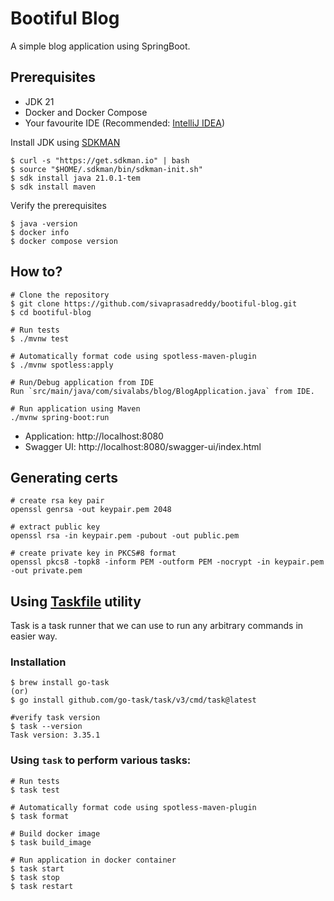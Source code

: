 # Bootiful Blog

A simple blog application using SpringBoot.

## Prerequisites
* JDK 21
* Docker and Docker Compose
* Your favourite IDE (Recommended: [IntelliJ IDEA](https://www.jetbrains.com/idea/))

Install JDK using [SDKMAN](https://sdkman.io/)

```shell
$ curl -s "https://get.sdkman.io" | bash
$ source "$HOME/.sdkman/bin/sdkman-init.sh"
$ sdk install java 21.0.1-tem
$ sdk install maven
```

Verify the prerequisites

```shell
$ java -version
$ docker info
$ docker compose version
```

## How to?

```shell
# Clone the repository
$ git clone https://github.com/sivaprasadreddy/bootiful-blog.git
$ cd bootiful-blog

# Run tests
$ ./mvnw test

# Automatically format code using spotless-maven-plugin
$ ./mvnw spotless:apply

# Run/Debug application from IDE
Run `src/main/java/com/sivalabs/blog/BlogApplication.java` from IDE.

# Run application using Maven
./mvnw spring-boot:run
```

* Application: http://localhost:8080
* Swagger UI: http://localhost:8080/swagger-ui/index.html

## Generating certs

```shell
# create rsa key pair
openssl genrsa -out keypair.pem 2048

# extract public key
openssl rsa -in keypair.pem -pubout -out public.pem

# create private key in PKCS#8 format
openssl pkcs8 -topk8 -inform PEM -outform PEM -nocrypt -in keypair.pem -out private.pem
```

## Using [Taskfile](https://taskfile.dev/) utility
Task is a task runner that we can use to run any arbitrary commands in easier way.

### Installation

```shell
$ brew install go-task
(or)
$ go install github.com/go-task/task/v3/cmd/task@latest

#verify task version
$ task --version
Task version: 3.35.1
```

### Using `task` to perform various tasks:

```shell
# Run tests
$ task test

# Automatically format code using spotless-maven-plugin
$ task format

# Build docker image
$ task build_image

# Run application in docker container
$ task start
$ task stop
$ task restart
```
